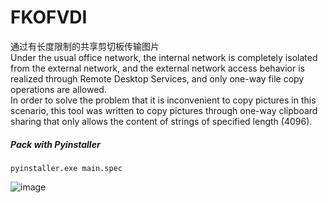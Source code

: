 # FKOFVDI
通过有长度限制的共享剪切板传输图片  
Under the usual office network, the internal network is completely isolated from the external network, 
and the external network access behavior is realized through Remote Desktop Services, and only one-way file copy operations are allowed.  
In order to solve the problem that it is inconvenient to copy pictures in this scenario, 
this tool was written to copy pictures through one-way clipboard sharing that only allows the content of strings of specified length (4096).

##### Pack with Pyinstaller 
```shell
pyinstaller.exe main.spec
```
![image](https://github.com/Qinglys/FKOFVDI/assets/37425041/35a80757-a776-4d62-87f2-97deabeabb13)

